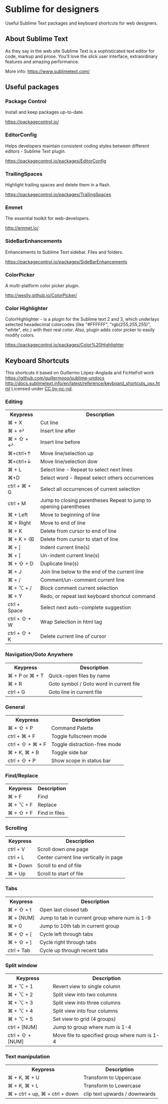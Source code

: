 # Sublime for designers
Useful Sublime Text packages and keyboard shortcuts for web designers.

## About Sublime Text
As they say in the web site Sublime Text is a sophisticated text editor for code, markup and prose.
You'll love the slick user interface, extraordinary features and amazing performance.

More info: https://www.sublimetext.com/

## Useful packages

### Package Control
Install and keep packages up-to-date.

https://packagecontrol.io/

### EditorConfig
Helps developers maintain consistent coding styles between different editors - Sublime Text plugin.

https://packagecontrol.io/packages/EditorConfig

### TrailingSpaces
Highlight trailing spaces and delete them in a flash.

https://packagecontrol.io/packages/TrailingSpaces

### Emmet
The essential toolkit for web-developers.

http://emmet.io/

### SideBarEnhancements
Enhancements to Sublime Text sidebar. Files and folders.

https://packagecontrol.io/packages/SideBarEnhancements

### ColorPicker
A multi-platform color picker plugin.

http://weslly.github.io/ColorPicker/

### Color Highlighter
ColorHighlighter - is a plugin for the Sublime text 2 and 3, which underlays selected hexadecimal colorcodes (like "#FFFFFF", "rgb(255,255,255)", "white", etc.) with their real color. Also, plugin adds color picker to easily modify colors.

https://packagecontrol.io/packages/Color%20Highlighter

## Keyboard Shortcuts
This shortcuts it based on Guillermo López-Anglada and FichteFoll work https://github.com/guillermooo/sublime-undocs http://docs.sublimetext.info/en/latest/reference/keyboard_shortcuts_osx.html
Licensed under [CC by-nc-nd][license].

[license]: http://creativecommons.org/licenses/by-nc-nd/4.0/

### Editing
<table>
    <tr>
        <th>Keypress</th>
        <th>Description</th>
    </tr>
    <tr>
        <td>⌘ + X</td>
        <td>Cut line</td>
    </tr>
	<tr>
		<td>⌘ + ↩ </td>
		<td>Insert line after</td>
	</tr>
	<tr>
		<td>⌘ + ⇧ + ↩</td>
		<td>Insert line before</td>
	</tr>
	<tr>
		<td>⌘+ctrl+↑</td>
		<td>Move line/selection up</td>
	</tr>
	<tr>
		<td>⌘+ctrl+↓</td>
		<td>Move line/selection dow</td>
	</tr>
	<tr>
		<td>⌘ + L</td>
		<td>Select line - Repeat to select next lines</td>
	</tr>
	<tr>
		<td>⌘+D</td>
		<td>Select word - Repeat select others occurrences</td>
	</tr>
	<tr>
		<td>ctrl + ⌘ + G</td>
		<td>Select all occurrences of current selection</td>
	</tr>
	<tr>
		<td>ctrl + M</td>
		<td>Jump to closing parentheses Repeat to jump to opening parentheses</td>
	</tr>
	<tr>
		<td>⌘ + Left</td>
		<td>Move to beginning of line</td>
	</tr>
	<tr>
		<td>⌘ + Right</td>
		<td>Move to end of line</td>
	</tr>
	<tr>
		<td>⌘ + K</td>
		<td>Delete from cursor to end of line</td>
	</tr>
	<tr>
		<td>⌘ + K + ⌫</td>
		<td>Delete from cursor to start of line</td>
	</tr>
	<tr>
		<td>⌘ + ]</td>
		<td>Indent current line(s)</td>
	</tr>
	<tr>
		<td>⌘ + [</td>
		<td>Un-indent current line(s)</td>
	</tr>
	<tr>
		<td>⌘ + ⇧ + D</td>
		<td>Duplicate line(s)</td>
	</tr>
	<tr>
		<td>⌘ + J</td>
		<td>Join line below to the end of the current line</td>
	</tr>
	<tr>
		<td>⌘ + /</td>
		<td>Comment/un-comment current line</td>
	</tr>
	<tr>
		<td>⌘ + ⌥ + /</td>
		<td>Block comment current selection</td>
	</tr>
	<tr>
		<td>⌘ + Y</td>
		<td>Redo, or repeat last keyboard shortcut command</td>
	</tr>
	<tr>
		<td>ctrl + Space</td>
		<td>Select next auto-complete suggestion</td>
	</tr>
	<tr>
		<td>ctrl + ⇧ + W</td>
		<td>Wrap Selection in html tag</td>
	</tr>
	<tr>
		<td>ctrl + ⇧ + K</td>
		<td>Delete current line of cursor</td>
	</tr>
</table>

### Navigation/Goto Anywhere
<table>
    <tr>
        <th>Keypress</th>
        <th>Description</th>
    </tr>
	<tr>
		<td>⌘ + P or ⌘ + T</td>
		<td>Quick-open files by name</td>
	</tr>
	<tr>
		<td>⌘ + R</td>
		<td>Goto symbol / Goto word in current file</td>
	</tr>
	<tr>
		<td>ctrl + G</td>
		<td>Goto line in current file</td>
	</tr>
</table>

### General
<table>
    <tr>
        <th>Keypress</th>
        <th>Description</th>
    </tr>
	<tr>
		<td>⌘ + ⇧ + P</td>
		<td>Command Palette</td>
	</tr>
	<tr>
		<td>ctrl + ⌘ + F</td>
		<td>Toggle fullscreen mode</td>
	</tr>
	<tr>
		<td>ctrl + ⇧ + ⌘ + F</td>
		<td>Toggle distraction-free mode</td>
	</tr>
	<tr>
		<td>⌘ + K, ⌘ + B</td>
		<td>Toggle side bar</td>
	</tr>
	<tr>
		<td>ctrl + ⇧ + P</td>
		<td>Show scope in status bar</td>
	</tr>
</table>

### Find/Replace
<table>
    <tr>
        <th>Keypress</th>
        <th>Description</th>
    </tr>
	<tr>
		<td>⌘ + F</td>
		<td>Find</td>
	</tr>
	<tr>
		<td>⌘ + ⌥ + F</td>
		<td>Replace</td>
	</tr>
	<tr>
		<td>⌘ + ⇧ + F</td>
		<td>Find in files</td>
	</tr>
</table>

### Scrolling
<table>
    <tr>
        <th>Keypress</th>
        <th>Description</th>
    </tr>
	<tr>
		<td>ctrl + V</td>
		<td>Scroll down one page</td>
	</tr>
	<tr>
		<td>ctrl + L</td>
		<td>Center current line vertically in page</td>
	</tr>
	<tr>
		<td>⌘ + Down</td>
		<td>Scroll to end of file</td>
	</tr>
	<tr>
		<td>⌘ + Up</td>
		<td>Scroll to start of file</td>
	</tr>
</table>

### Tabs
<table>
    <tr>
        <th>Keypress</th>
        <th>Description</th>
    </tr>
	<tr>
		<td>⌘ + ⇧ + t</td>
		<td>Open last closed tab</td>
	</tr>
	<tr>
		<td>⌘ + [NUM]</td>
		<td>Jump to tab in current group where num is 1-9</td>
	</tr>
	<tr>
		<td>⌘ + 0</td>
		<td>Jump to 10th tab in current group</td>
	</tr>
	<tr>
		<td>⌘ + ⇧ + [</td>
		<td>Cycle left through tabs</td>
	</tr>
	<tr>
		<td>⌘ + ⇧ + ]</td>
		<td>Cycle right through tabs</td>
	</tr>
	<tr>
		<td>ctrl + Tab</td>
		<td>Cycle up through recent tabs</td>
	</tr>
</table>

### Split window
<table>
    <tr>
        <th>Keypress</th>
        <th>Description</th>
    </tr>
	<tr>
		<td>⌘ + ⌥ + 1</td>
		<td>Revert view to single column</td>
	</tr>
	<tr>
		<td>⌘ + ⌥ + 2</td>
		<td>Split view into two columns</td>
	</tr>
	<tr>
		<td>⌘ + ⌥ + 3</td>
		<td>Split view into three columns</td>
	</tr>
	<tr>
		<td>⌘ + ⌥ + 4</td>
		<td>Split view into four columns</td>
	</tr>
	<tr>
		<td>⌘ + ⌥ + 5</td>
		<td>Set view to grid (4 groups)</td>
	</tr>
	<tr>
		<td>ctrl + [NUM]</td>
		<td>Jump to group where num is 1-4</td>
	</tr>
	<tr>
		<td>ctrl + ⇧ + [NUM]</td>
		<td>Move file to specified group where num is 1-4</td>
	</tr>
</table>

### Text manipulation
<table>
    <tr>
        <th>Keypress</th>
        <th>Description</th>
    </tr>
	<tr>
		<td>⌘ + K, ⌘ + U</td>
		<td>Transform to Uppercase</td>
	</tr>
	<tr>
		<td>⌘ + K, ⌘ + L</td>
		<td>Transform to Lowercase</td>
	</tr>
	<tr>
		<td>⌘ + ctrl + up, ⌘ + ctrl + down</td>
		<td>clip text upwards / downwards</td>
	</tr>
</table>
